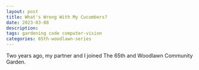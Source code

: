 ```yaml
---
layout: post
title: What's Wrong With My Cucumbers?
date: 2023-03-08
description: 
tags: gardening code computer-vision
categories: 65th-woodlawn-series
---
```


Two years ago, my partner and I joined The 65th and Woodlawn Community Garden.
